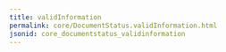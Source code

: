 ```yaml
---
title: validInformation
permalink: core/DocumentStatus.validInformation.html
jsonid: core_documentstatus_validinformation
---
```

